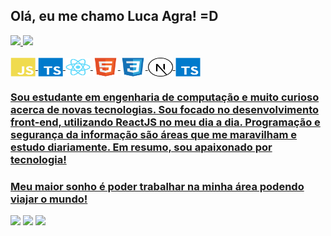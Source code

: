 ## Olá, eu me chamo Luca Agra! =D
 <div>
  <a href="https://github.com/agraluca">
  <img height="180em" src="https://github-readme-stats.vercel.app/api?username=agraluca&show_icons=true&theme=tokyonight&include_all_commits=true&count_private=true"/>
  <img height="180em" src="https://github-readme-stats.vercel.app/api/top-langs/?username=agraluca&layout=compact&langs_count=16&theme=tokyonight"/>
</div>
<div style="display: inline_block"><br>
  <img align="center" alt="Luca-Js" height="30" width="40" src="https://raw.githubusercontent.com/devicons/devicon/master/icons/javascript/javascript-plain.svg">
  <img align="center" alt="Luca-Ts" height="30" width="40" src="https://raw.githubusercontent.com/devicons/devicon/master/icons/typescript/typescript-plain.svg">
  <img align="center" alt="Luca-React" height="30" width="40" src="https://raw.githubusercontent.com/devicons/devicon/master/icons/react/react-original.svg">
  <img align="center" alt="Luca-HTML" height="30" width="40" src="https://raw.githubusercontent.com/devicons/devicon/master/icons/html5/html5-original.svg">
  <img align="center" alt="Luca-CSS" height="30" width="40" src="https://raw.githubusercontent.com/devicons/devicon/master/icons/css3/css3-original.svg">
  <img align="center" alt="Luca-NextJS" height="30" width="40" src="https://raw.githubusercontent.com/devicons/devicon/master/icons/nextjs/nextjs-line.svg">
  <img align="center" alt="Luca-NextJS" height="30" width="40" src="https://raw.githubusercontent.com/devicons/devicon/master/icons/typescript/typescript-original.svg">
</div>
  
  ### Sou estudante em engenharia de computação e muito curioso acerca de novas tecnologias. Sou focado no desenvolvimento front-end, utilizando ReactJS no meu dia a dia. Programação e segurança da informação são áreas que me maravilham e estudo diariamente. Em resumo, sou apaixonado por tecnologia!
  ### Meu maior sonho é poder trabalhar na minha área podendo viajar o mundo!

 
<div> 
  <a href="https://instagram.com/agraluca" target="_blank"><img src="https://img.shields.io/badge/-Instagram-%23E4405F?style=for-the-badge&logo=instagram&logoColor=white" target="_blank"></a>
  <a href="https://www.linkedin.com/in/agra-luca/" target="_blank"><img src="https://img.shields.io/badge/-LinkedIn-%230077B5?style=for-the-badge&logo=linkedin&logoColor=white" target="_blank"></a> 
  <a href = "mailto:luca.agra@hotmail.com"><img src="https://img.shields.io/badge/-hotmail-%23333?style=for-the-badge&logo=gmail&logoColor=white" target="_blank"></a>
</div>
